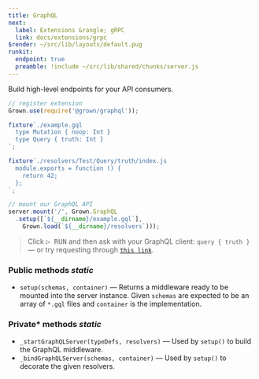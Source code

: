 ```yaml
---
title: GraphQL
next:
  label: Extensions &rangle; gRPC
  link: docs/extensions/grpc
$render: ~/src/lib/layouts/default.pug
runkit:
  endpoint: true
  preamble: !include ~/src/lib/shared/chunks/server.js
---
```


Build high-level endpoints for your API consumers.

```js
// register extension
Grown.use(require('@grown/graphql'));

fixture`./example.gql
  type Mutation { noop: Int }
  type Query { truth: Int }
`;

fixture`./resolvers/Test/Query/truth/index.js
  module.exports = function () {
    return 42;
  };
`;

// mount our GraphQL API
server.mount('/', Grown.GraphQL
  .setup([`${__dirname}/example.gql`],
    Grown.load(`${__dirname}/resolvers`)));
```

> Click <kbd>▷ RUN</kbd> and then ask with your GraphQL client: `query { truth }` &mdash; or try requesting through [`this link`](/?body=query{truth}).

<div id="target"></div>

### Public methods <var>static</var>

- `setup(schemas, container)` &mdash; Returns a middleware ready to be mounted into the server instance. Given `schemas` are expected to be an array of `*.gql` files and `container` is the implementation.

### Private* methods <var>static</var>

- `_startGraphQLServer(typeDefs, resolvers)` &mdash; Used by `setup()` to build the GraphQL middleware.
- `_bindGraphQLServer(schemas, container)` &mdash; Used by `setup()` to decorate the given resolvers.
